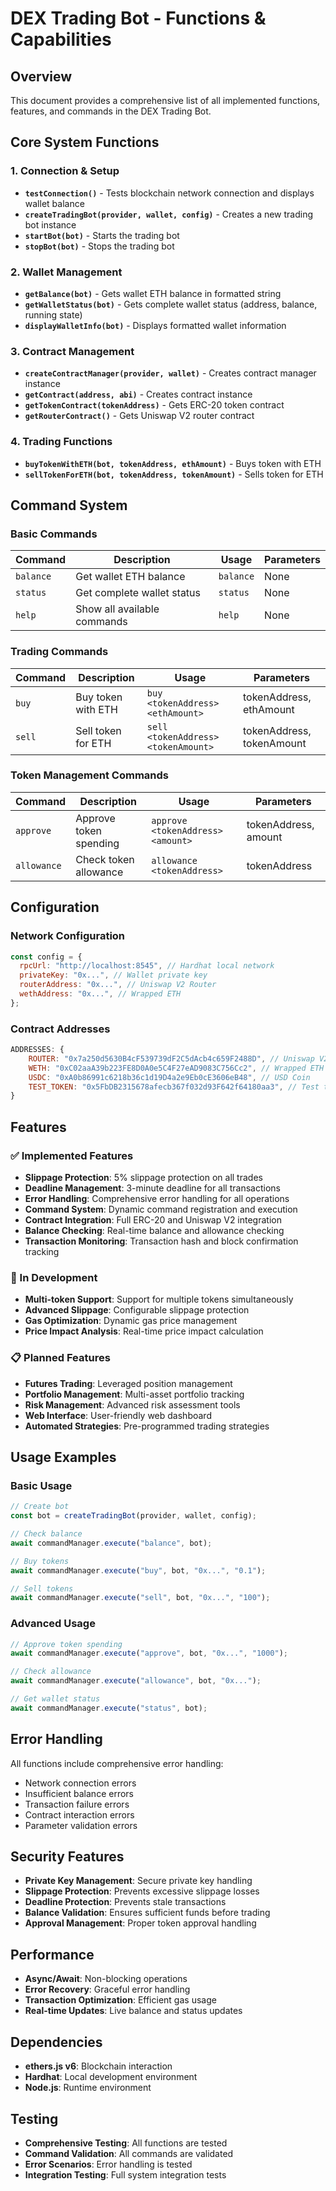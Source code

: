 # DEX Trading Bot - Functions & Capabilities

## Overview

This document provides a comprehensive list of all implemented functions, features, and commands in the DEX Trading Bot.

## Core System Functions

### 1. Connection & Setup

- **`testConnection()`** - Tests blockchain network connection and displays wallet balance
- **`createTradingBot(provider, wallet, config)`** - Creates a new trading bot instance
- **`startBot(bot)`** - Starts the trading bot
- **`stopBot(bot)`** - Stops the trading bot

### 2. Wallet Management

- **`getBalance(bot)`** - Gets wallet ETH balance in formatted string
- **`getWalletStatus(bot)`** - Gets complete wallet status (address, balance, running state)
- **`displayWalletInfo(bot)`** - Displays formatted wallet information

### 3. Contract Management

- **`createContractManager(provider, wallet)`** - Creates contract manager instance
- **`getContract(address, abi)`** - Creates contract instance
- **`getTokenContract(tokenAddress)`** - Gets ERC-20 token contract
- **`getRouterContract()`** - Gets Uniswap V2 router contract

### 4. Trading Functions

- **`buyTokenWithETH(bot, tokenAddress, ethAmount)`** - Buys token with ETH
- **`sellTokenForETH(bot, tokenAddress, tokenAmount)`** - Sells token for ETH

## Command System

### Basic Commands

| Command   | Description                 | Usage     | Parameters |
| --------- | --------------------------- | --------- | ---------- |
| `balance` | Get wallet ETH balance      | `balance` | None       |
| `status`  | Get complete wallet status  | `status`  | None       |
| `help`    | Show all available commands | `help`    | None       |

### Trading Commands

| Command | Description        | Usage                               | Parameters                |
| ------- | ------------------ | ----------------------------------- | ------------------------- |
| `buy`   | Buy token with ETH | `buy <tokenAddress> <ethAmount>`    | tokenAddress, ethAmount   |
| `sell`  | Sell token for ETH | `sell <tokenAddress> <tokenAmount>` | tokenAddress, tokenAmount |

### Token Management Commands

| Command     | Description            | Usage                             | Parameters           |
| ----------- | ---------------------- | --------------------------------- | -------------------- |
| `approve`   | Approve token spending | `approve <tokenAddress> <amount>` | tokenAddress, amount |
| `allowance` | Check token allowance  | `allowance <tokenAddress>`        | tokenAddress         |

## Configuration

### Network Configuration

```javascript
const config = {
  rpcUrl: "http://localhost:8545", // Hardhat local network
  privateKey: "0x...", // Wallet private key
  routerAddress: "0x...", // Uniswap V2 Router
  wethAddress: "0x...", // Wrapped ETH
};
```

### Contract Addresses

```javascript
ADDRESSES: {
    ROUTER: "0x7a250d5630B4cF539739dF2C5dAcb4c659F2488D", // Uniswap V2 Router
    WETH: "0xC02aaA39b223FE8D0A0e5C4F27eAD9083C756Cc2", // Wrapped ETH
    USDC: "0xA0b86991c6218b36c1d19D4a2e9Eb0cE3606eB48", // USD Coin
    TEST_TOKEN: "0x5FbDB2315678afecb367f032d93F642f64180aa3", // Test token
}
```

## Features

### ✅ Implemented Features

- **Slippage Protection**: 5% slippage protection on all trades
- **Deadline Management**: 3-minute deadline for all transactions
- **Error Handling**: Comprehensive error handling for all operations
- **Command System**: Dynamic command registration and execution
- **Contract Integration**: Full ERC-20 and Uniswap V2 integration
- **Balance Checking**: Real-time balance and allowance checking
- **Transaction Monitoring**: Transaction hash and block confirmation tracking

### 🔄 In Development

- **Multi-token Support**: Support for multiple tokens simultaneously
- **Advanced Slippage**: Configurable slippage protection
- **Gas Optimization**: Dynamic gas price management
- **Price Impact Analysis**: Real-time price impact calculation

### 📋 Planned Features

- **Futures Trading**: Leveraged position management
- **Portfolio Management**: Multi-asset portfolio tracking
- **Risk Management**: Advanced risk assessment tools
- **Web Interface**: User-friendly web dashboard
- **Automated Strategies**: Pre-programmed trading strategies

## Usage Examples

### Basic Usage

```javascript
// Create bot
const bot = createTradingBot(provider, wallet, config);

// Check balance
await commandManager.execute("balance", bot);

// Buy tokens
await commandManager.execute("buy", bot, "0x...", "0.1");

// Sell tokens
await commandManager.execute("sell", bot, "0x...", "100");
```

### Advanced Usage

```javascript
// Approve token spending
await commandManager.execute("approve", bot, "0x...", "1000");

// Check allowance
await commandManager.execute("allowance", bot, "0x...");

// Get wallet status
await commandManager.execute("status", bot);
```

## Error Handling

All functions include comprehensive error handling:

- Network connection errors
- Insufficient balance errors
- Transaction failure errors
- Contract interaction errors
- Parameter validation errors

## Security Features

- **Private Key Management**: Secure private key handling
- **Slippage Protection**: Prevents excessive slippage losses
- **Deadline Protection**: Prevents stale transactions
- **Balance Validation**: Ensures sufficient funds before trading
- **Approval Management**: Proper token approval handling

## Performance

- **Async/Await**: Non-blocking operations
- **Error Recovery**: Graceful error handling
- **Transaction Optimization**: Efficient gas usage
- **Real-time Updates**: Live balance and status updates

## Dependencies

- **ethers.js v6**: Blockchain interaction
- **Hardhat**: Local development environment
- **Node.js**: Runtime environment

## Testing

- **Comprehensive Testing**: All functions are tested
- **Command Validation**: All commands are validated
- **Error Scenarios**: Error handling is tested
- **Integration Testing**: Full system integration tests
